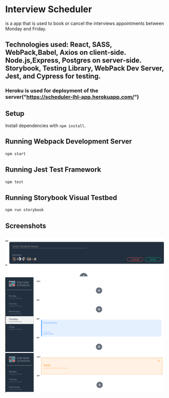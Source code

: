 # Interview Scheduler
is a app that is used to book or cancel  the interviews appointments between Monday and Friday.

## Technologies used: React, SASS, WebPack,Babel, Axios on client-side. Node.js,Express, Postgres on server-side. Storybook, Testing Library, WebPack Dev Server, Jest, and Cypress for testing.

### Heroku is used for deployment of the server("https://scheduler-lhl-app.herokuapp.com/")

## Setup

Install dependencies with `npm install`.

## Running Webpack Development Server

```sh
npm start
```

## Running Jest Test Framework

```sh
npm test
```

## Running Storybook Visual Testbed

```sh
npm run storybook
```
## Screenshots

!["Screenshot of appointment Form"](https://github.com/m-vojjala/scheduler/blob/master/docs/appointment_form.png?raw=true)
!["Screenshot of initial display"](https://github.com/m-vojjala/scheduler/blob/master/docs/initial_display.png?raw=true)
!["Screenshot of error occured while saving an appointment "](https://github.com/m-vojjala/scheduler/blob/master/docs/save_err.png?raw=true)

